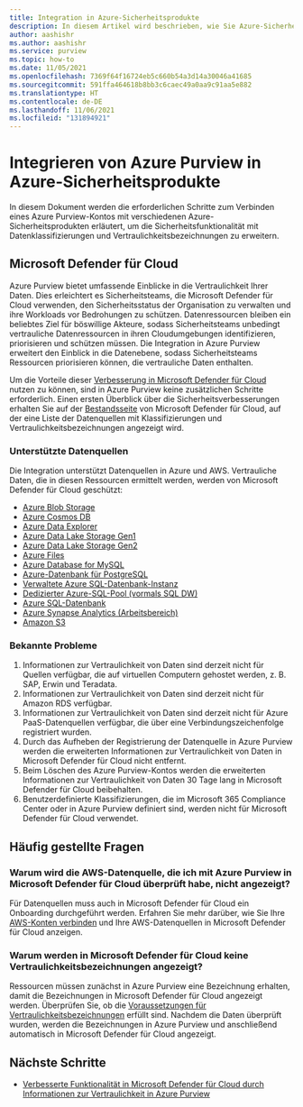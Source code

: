 ```yaml
---
title: Integration in Azure-Sicherheitsprodukte
description: In diesem Artikel wird beschrieben, wie Sie Azure-Sicherheitsdienste und Azure Purview verbinden, um die Sicherheitsfunktionalität zu erweitern.
author: aashishr
ms.author: aashishr
ms.service: purview
ms.topic: how-to
ms.date: 11/05/2021
ms.openlocfilehash: 7369f64f16724eb5c660b54a3d14a30046a41685
ms.sourcegitcommit: 591ffa464618b8bb3c6caec49a0aa9c91aa5e882
ms.translationtype: HT
ms.contentlocale: de-DE
ms.lasthandoff: 11/06/2021
ms.locfileid: "131894921"
---
```

# <a name="integrate-azure-purview-with-azure-security-products"></a>Integrieren von Azure Purview in Azure-Sicherheitsprodukte

In diesem Dokument werden die erforderlichen Schritte zum Verbinden eines Azure Purview-Kontos mit verschiedenen Azure-Sicherheitsprodukten erläutert, um die Sicherheitsfunktionalität mit Datenklassifizierungen und Vertraulichkeitsbezeichnungen zu erweitern.

## <a name="microsoft-defender-for-cloud"></a>Microsoft Defender für Cloud
Azure Purview bietet umfassende Einblicke in die Vertraulichkeit Ihrer Daten. Dies erleichtert es Sicherheitsteams, die Microsoft Defender für Cloud verwenden, den Sicherheitsstatus der Organisation zu verwalten und ihre Workloads vor Bedrohungen zu schützen. Datenressourcen bleiben ein beliebtes Ziel für böswillige Akteure, sodass Sicherheitsteams unbedingt vertrauliche Datenressourcen in ihren Cloudumgebungen identifizieren, priorisieren und schützen müssen. Die Integration in Azure Purview erweitert den Einblick in die Datenebene, sodass Sicherheitsteams Ressourcen priorisieren können, die vertrauliche Daten enthalten.

Um die Vorteile dieser [Verbesserung in Microsoft Defender für Cloud](../security-center/information-protection.md) nutzen zu können, sind in Azure Purview keine zusätzlichen Schritte erforderlich. Einen ersten Überblick über die Sicherheitsverbesserungen erhalten Sie auf der [Bestandsseite](https://portal.azure.com/#blade/Microsoft_Azure_Security/SecurityMenuBlade/25) von Microsoft Defender für Cloud, auf der eine Liste der Datenquellen mit Klassifizierungen und Vertraulichkeitsbezeichnungen angezeigt wird.

### <a name="supported-data-sources"></a>Unterstützte Datenquellen
Die Integration unterstützt Datenquellen in Azure und AWS. Vertrauliche Daten, die in diesen Ressourcen ermittelt werden, werden von Microsoft Defender für Cloud geschützt:
- [Azure Blob Storage](./register-scan-azure-blob-storage-source.md)
- [Azure Cosmos DB](./register-scan-azure-cosmos-database.md)
- [Azure Data Explorer](./register-scan-azure-data-explorer.md)
- [Azure Data Lake Storage Gen1](./register-scan-adls-gen1.md)
- [Azure Data Lake Storage Gen2](./register-scan-adls-gen2.md)
- [Azure Files](./register-scan-azure-files-storage-source.md)
- [Azure Database for MySQL](./register-scan-azure-mysql-database.md)
- [Azure-Datenbank für PostgreSQL](./register-scan-azure-postgresql.md)
- [Verwaltete Azure SQL-Datenbank-Instanz](./register-scan-azure-sql-database-managed-instance.md)
- [Dedizierter Azure-SQL-Pool (vormals SQL DW)](./register-scan-azure-synapse-analytics.md)
- [Azure SQL-Datenbank](./register-scan-azure-sql-database.md)
- [Azure Synapse Analytics (Arbeitsbereich)](./register-scan-synapse-workspace.md)
- [Amazon S3](./register-scan-amazon-s3.md)

### <a name="known-issues"></a>Bekannte Probleme
1. Informationen zur Vertraulichkeit von Daten sind derzeit nicht für Quellen verfügbar, die auf virtuellen Computern gehostet werden, z. B. SAP, Erwin und Teradata.
2. Informationen zur Vertraulichkeit von Daten sind derzeit nicht für Amazon RDS verfügbar.
3. Informationen zur Vertraulichkeit von Daten sind derzeit nicht für Azure PaaS-Datenquellen verfügbar, die über eine Verbindungszeichenfolge registriert wurden. 
5. Durch das Aufheben der Registrierung der Datenquelle in Azure Purview werden die erweiterten Informationen zur Vertraulichkeit von Daten in Microsoft Defender für Cloud nicht entfernt.
6. Beim Löschen des Azure Purview-Kontos werden die erweiterten Informationen zur Vertraulichkeit von Daten 30 Tage lang in Microsoft Defender für Cloud beibehalten.
7. Benutzerdefinierte Klassifizierungen, die im Microsoft 365 Compliance Center oder in Azure Purview definiert sind, werden nicht für Microsoft Defender für Cloud verwendet.

## <a name="faq"></a>Häufig gestellte Fragen
### <a name="why-dont-i-see-the-aws-data-source-i-have-scanned-with-azure-purview-in-microsoft-defender-for-cloud"></a>**Warum wird die AWS-Datenquelle, die ich mit Azure Purview in Microsoft Defender für Cloud überprüft habe, nicht angezeigt?**

Für Datenquellen muss auch in Microsoft Defender für Cloud ein Onboarding durchgeführt werden. Erfahren Sie mehr darüber, wie Sie Ihre [AWS-Konten verbinden](../security-center/quickstart-onboard-aws.md) und Ihre AWS-Datenquellen in Microsoft Defender für Cloud anzeigen.

### <a name="why-dont-i-see-sensitivity-labels-in-microsoft-defender-for-cloud"></a>**Warum werden in Microsoft Defender für Cloud keine Vertraulichkeitsbezeichnungen angezeigt?**

Ressourcen müssen zunächst in Azure Purview eine Bezeichnung erhalten, damit die Bezeichnungen in Microsoft Defender für Cloud angezeigt werden. Überprüfen Sie, ob die [Voraussetzungen für Vertraulichkeitsbezeichnungen](./how-to-automatically-label-your-content.md) erfüllt sind. Nachdem die Daten überprüft wurden, werden die Bezeichnungen in Azure Purview und anschließend automatisch in Microsoft Defender für Cloud angezeigt.

## <a name="next-steps"></a>Nächste Schritte
- [Verbesserte Funktionalität in Microsoft Defender für Cloud durch Informationen zur Vertraulichkeit in Azure Purview](../security-center/information-protection.md)
